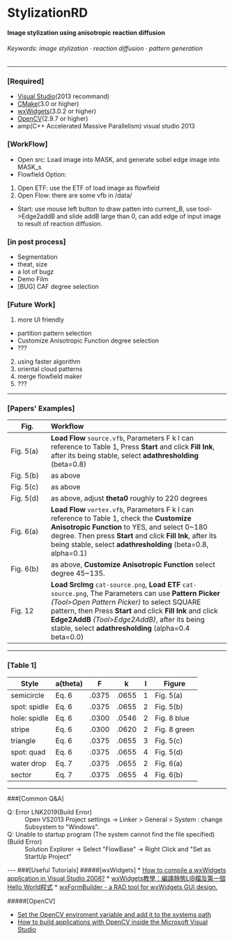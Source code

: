 # StylizationRD
#### Image stylization using anisotropic reaction diffusion
###### Keywords: image stylization · reaction diffusion · pattern generation

---


### [Required]
 * <a href="https://msdn.microsoft.com/zh-tw/vstudio/aa718325.aspx" target="_blank">Visual Studio</a>(2013 recommand)
 * <a href="http://www.cmake.org/" target="_blank">CMake</a>(3.0 or higher)
 * <a href="https://www.wxwidgets.org/" target="_blank">wxWidgets</a>(3.0.2 or higher)
 * <a href="http://opencv.org/" target="_blank">OpenCV</a>(2.9.7 or higher)
 * amp(C++ Accelerated Massive Parallelism)  visual studio 2013


### [WorkFlow]
 * Open src: Load image into MASK, and generate sobel edge image into MASK_s
 * Flowfield Option:
  1. Open ETF: use the ETF of load image as flowfield
  2. Open Flow: there are some vfb in /data/

 * Start: use mouse left button to draw patten into current_B, use tool->Edge2addB and slide addB large than 0, can add edge of input image to result of reaction diffusion.


### [in post process]
  * Segmentation
   * theat, size
   * a lot of bugz
  * Demo Film
  * [BUG] CAF degree selection

### [Future Work]
  1. more UI friendly
   * partition pattern selection
   * Customize Anisotropic Function degree selection
   * ???
  2. using faster algorithm
  3. oriental cloud patterns
  4. merge flowfield maker
  5. ???

---

### [Papers' Examples]
|Fig.　　　|Workflow|
|----------------|:--------|
|Fig. 5(a)| **Load Flow** `source.vfb`, Parameters F k l can reference to Table 1, Press **Start** and click **Fill Ink**, after its being stable, select **adathresholding** (beta=0.8)|
|Fig. 5(b)| as above |
|Fig. 5(c)| as above |
|Fig. 5(d)| as above, adjust **theta0** roughly to 220 degrees|
|Fig. 6(a)| **Load Flow** `vortex.vfb`, Parameters F k l can reference to Table 1, check the **Customize Anisotropic Function** to YES, and select 0~180 degree. Then press **Start** and click **Fill Ink**, after its being stable, select **adathresholding** (beta=0.8, alpha=0.1)|
|Fig. 6(b)| as above, **Customize Anisotropic Function** select degree 45~135.|
|Fig. 12| **Load SrcImg** `cat-source.png`, **Load ETF** `cat-source.png`, The Parameters can use **Pattern Picker** *(Tool>Open Pattern Picker)* to select SQUARE pattern, then Press **Start** and click **Fill Ink** and click **Edge2AddB** *(Tool>Edge2AddB)*, after its being stable, select **adathresholding** (alpha=0.4 beta=0.0)|

---

### [Table 1]
|Style       | a(theta)| F    | k    | l   |Figure      |
| ---------- | ------- | ---- | ---- | --- | ---------- |
|semicircle  |    Eq. 6| .0375| .0655| 1   |Fig. 5(a)   |
|spot: spidle|    Eq. 6| .0375| .0655| 2   |Fig. 5(b)   |
|hole: spidle|    Eq. 6| .0300| .0546| 2   |Fig. 8 blue |
|stripe      |    Eq. 6| .0300| .0620| 2   |Fig. 8 green|
|triangle    |    Eq. 6| .0375| .0655| 3   |Fig. 5(c)   |
|spot: quad  |    Eq. 6| .0375| .0655| 4   |Fig. 5(d)   |
|water drop  |    Eq. 7| .0375| .0655| 2   |Fig. 6(a)   |
|sector      |    Eq. 7| .0375| .0655| 4   |Fig. 6(b)   |


---

###[Common Q&A]
<dl>
  <dt>Q: Error LNK2019(Build Error)</dt>
  <dd>Open VS2013 Project settings -> Linker > General > System : change Subsystem to "Windows".</dd>

  <dt>Q: Unable to startup program (The system cannot find the file specified)(Build Error)</dt>
  <dd>Solution Explorer -> Select "FlowBase" -> Right Click and "Set as StartUp Project"</dd>
</dl>
---
###[Useful Tutorials]
#####[wxWidgets]
 * <a href="http://www.rhyous.com/2009/12/16/how-to-compile-a-wxwidgets-application-in-visual-studio-2008/" target="_blank">How to compile a wxWidgets application in Visual Studio 2008?</a>
 * <a href="http://changyang319.pixnet.net/blog/post/26984931-wxwidgets%E6%95%99%E5%AD%B8%EF%BC%9A%E7%B7%A8%E8%AD%AF%E9%9D%9C%E6%85%8Blib%E6%AA%94%E5%8F%8A%E7%AC%AC%E4%B8%80%E5%80%8Bhello-world" target="_blank">wxWidgets教學：編譯靜態LIB檔及第一個Hello World程式</a>
 * <a href="http://sourceforge.net/projects/wxformbuilder/?source=typ_redirect" target="_blank">wxFormBuilder - a RAD tool for wxWidgets GUI design.</a>



#####[OpenCV]
 * <a href="http://docs.opencv.org/doc/tutorials/introduction/windows_install/windows_install.html#windowssetpathandenviromentvariable" target="_blank">Set the OpenCV enviroment variable and add it to the systems path</a>
 * <a href="http://docs.opencv.org/doc/tutorials/introduction/windows_visual_studio_Opencv/windows_visual_studio_Opencv.html#windows-visual-studio-how-to" target="_blank">How to build applications with OpenCV inside the Microsoft Visual Studio</a>
